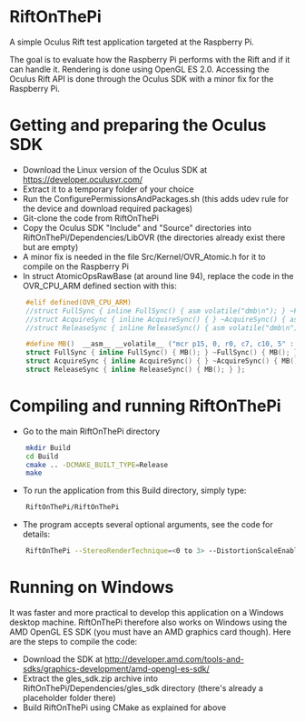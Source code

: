 RiftOnThePi
===========

A simple Oculus Rift test application targeted at the Raspberry Pi.

The goal is to evaluate how the Raspberry Pi performs with the Rift and if it can handle it.
Rendering is done using OpenGL ES 2.0. Accessing the Oculus Rift API is done through the Oculus SDK with a minor fix for the Raspberry Pi.

# Getting and preparing the Oculus SDK
- Download the Linux version of the Oculus SDK at https://developer.oculusvr.com/
- Extract it to a temporary folder of your choice
- Run the ConfigurePermissionsAndPackages.sh (this adds udev rule for the device and download required packages)
- Git-clone the code from RiftOnThePi 
- Copy the Oculus SDK "Include" and "Source" directories into RiftOnThePi/Dependencies/LibOVR 
  (the directories already exist there but are empty)
- A minor fix is needed in the file Src/Kernel/OVR_Atomic.h for it to compile on the Raspberry Pi
- In struct AtomicOpsRawBase (at around line 94), replace the code in the OVR_CPU_ARM defined section with this:
```C++
	#elif defined(OVR_CPU_ARM)
	//struct FullSync { inline FullSync() { asm volatile("dmb\n"); } ~FullSync() { asm volatile("dmb\n"); } };
    //struct AcquireSync { inline AcquireSync() { } ~AcquireSync() { asm volatile("dmb\n"); } };
    //struct ReleaseSync { inline ReleaseSync() { asm volatile("dmb\n"); } };

	#define MB()  __asm__ __volatile__ ("mcr p15, 0, r0, c7, c10, 5" : : : "memory")
	struct FullSync { inline FullSync() { MB(); } ~FullSync() { MB(); } };
	struct AcquireSync { inline AcquireSync() { } ~AcquireSync() { MB(); } };
	struct ReleaseSync { inline ReleaseSync() { MB(); } };
```

# Compiling and running RiftOnThePi
- Go to the main RiftOnThePi directory
```Bash
	mkdir Build
	cd Build
	cmake .. -DCMAKE_BUILT_TYPE=Release
	make
```
- To run the application from this Build directory, simply type:
```Bash
    RiftOnThePi/RiftOnThePi 
```
- The program accepts several optional arguments, see the code for details:
```Bash
	RiftOnThePi	--StereoRenderTechnique=<0 to 3> --DistortionScaleEnabled=<0 or 1> --AnimationEnabled=<0 or 1> --UseRiftOrientation=<0 or 1>
```		

# Running on Windows
It was faster and more practical to develop this application on a Windows desktop machine. RiftOnThePi therefore also works on Windows using
the AMD OpenGL ES SDK (you must have an AMD graphics card though). Here are the steps to compile the code:
- Download the SDK at http://developer.amd.com/tools-and-sdks/graphics-development/amd-opengl-es-sdk/
- Extract the gles_sdk.zip archive into RiftOnThePi/Dependencies/gles_sdk directory (there's already a placeholder folder there)
- Build RiftOnThePi using CMake as explained for above
